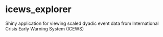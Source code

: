# icews_explorer
Shiny application for viewing scaled dyadic event data from International Crisis Early Warning System (ICEWS)
